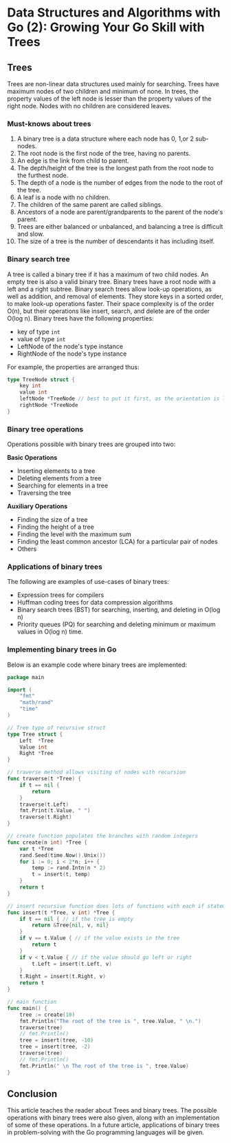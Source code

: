 # Data Structures and Algorithms with Go (2): Growing Your Go Skill with Trees

## Trees
Trees are non-linear data structures used mainly for searching. Trees have maximum nodes of
two children and minimum of none. In trees, the property values of the left node is lesser than 
the property values of the right node. Nodes with no children are considered leaves.

### Must-knows about trees
1. A binary tree is a data structure where each node has 0, 1,or 2 sub-nodes.
2. The root node is the first node of the tree, having no parents.
3. An edge is the link from child to parent.
4. The depth/height of the tree is the longest path from the root node to the furthest node.
5. The depth of a node is the number of edges from the node to the root of the tree.
6. A leaf is a node with no children.
7. The children of the same parent are called siblings.
8. Ancestors of a node are parent/grandparents to the parent of the node's parent.
9. Trees are either balanced or unbalanced, and balancing a tree is difficult and slow.
10. The size of a tree is the number of descendants it has including itself.

### Binary search tree
A tree is called a binary tree if it has a maximum of two child nodes. An empty tree 
is also a valid binary tree. Binary trees have a root node with a left and a right subtree.
Binary search trees allow look-up operations, as well as addition, and removal of elements.
They store keys in a sorted order, to make look-up operations faster. Their space complexity is 
of the order O(n), but their operations like insert, search, and delete are of the order O(log n).
Binary trees have the following properties:
- key of type ```int```
- value of type ```int```
- LeftNode of the node's type instance
- RightNode of the node's type instance

For example, the properties are arranged thus:
```go
type TreeNode struct {
	key int
	value int
	leftNode *TreeNode // best to put it first, as the orientation is left | value | right
	rightNode *TreeNode
}
```
### Binary tree operations
Operations possible with binary trees are grouped into two:

**Basic Operations**
- Inserting elements to a tree
- Deleting elements from a tree
- Searching for elements in a tree
- Traversing the tree

**Auxiliary Operations**
- Finding the size of a tree
- Finding the height of a tree
- Finding the level with the maximum sum
- Finding the least common ancestor (LCA) for a particular pair of nodes
- Others

### Applications of binary trees
The following are examples of use-cases of binary trees:
- Expression trees for compilers
- Huffman coding trees for data compression algorithms
- Binary search trees (BST) for searching, inserting, and deleting in O(log n)
- Priority queues (PQ) for searching and deleting minimum or maximum values in O(log n) time.

### Implementing binary trees in Go
Below is an example code where binary trees are implemented:
```go
package main

import (
	"fmt"
	"math/rand"
	"time"
)

// Tree type of recursive struct
type Tree struct {
	Left  *Tree
	Value int
	Right *Tree
}

// traverse method allows visiting of nodes with recursion
func traverse(t *Tree) {
	if t == nil {
		return
	}
	traverse(t.Left)
	fmt.Print(t.Value, " ")
	traverse(t.Right)
}

// create function populates the branches with random integers
func create(n int) *Tree {
	var t *Tree
	rand.Seed(time.Now().Unix())
	for i := 0; i < 2*n; i++ {
		temp := rand.Intn(n * 2)
		t = insert(t, temp)
	}
	return t
}

// insert recursive function does lots of functions with each if statements
func insert(t *Tree, v int) *Tree {
	if t == nil { // if the tree is empty
		return &Tree{nil, v, nil}
	}
	if v == t.Value { // if the value exists in the tree
		return t
	}
	if v < t.Value { // if the value should go left or right
		t.Left = insert(t.Left, v)
	}
	t.Right = insert(t.Right, v)
	return t
}

// main function
func main() {
	tree := create(10)
	fmt.Println("The root of the tree is ", tree.Value, " \n.")
	traverse(tree)
	// fmt.Println()
	tree = insert(tree, -10)
	tree = insert(tree, -2)
	traverse(tree)
	// fmt.Println()
	fmt.Println(" \n The root of the tree is ", tree.Value)
}
```

## Conclusion
This article teaches the reader about Trees and binary trees. The possible operations 
with binary trees were also given, along with an implementation of some of these 
operations.
In a future article, applications of binary trees in problem-solving with the Go
programming languages will be given.